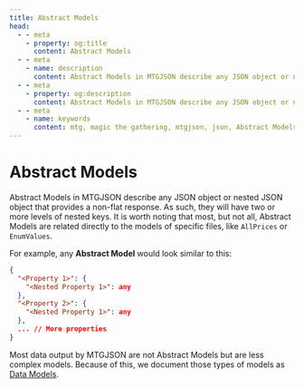 ```yaml
---
title: Abstract Models
head:
  - - meta
    - property: og:title
      content: Abstract Models
  - - meta
    - name: description
      content: Abstract Models in MTGJSON describe any JSON object or nested JSON object that provides a non-flat response. As such, they will have two or more levels of nested keys. It is worth noting that most, but not all, Abstract Models are related directly to the models of specific files, like AllPrices or EnumValues.
  - - meta
    - property: og:description
      content: Abstract Models in MTGJSON describe any JSON object or nested JSON object that provides a non-flat response. As such, they will have two or more levels of nested keys. It is worth noting that most, but not all, Abstract Models are related directly to the models of specific files, like AllPrices or EnumValues.
  - - meta
    - name: keywords
      content: mtg, magic the gathering, mtgjson, json, Abstract Models
---
```


# Abstract Models

Abstract Models in MTGJSON describe any JSON object or nested JSON object that provides a non-flat response. As such, they will have two or more levels of nested keys. It is worth noting that most, but not all, Abstract Models are related directly to the models of specific files, like `AllPrices` or `EnumValues`.

For example, any <strong>Abstract Model</strong> would look similar to this:

```JSON
{
  "<Property 1>": {
    "<Nested Property 1>": any
  },
  "<Property 2>": {
    "<Nested Property 1>": any
  },
  ... // More properties
}
```

Most data output by MTGJSON are not Abstract Models but are less complex models. Because of this, we document those types of models as [Data Models](/data-models/).
